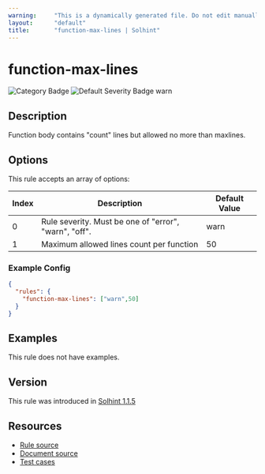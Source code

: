 ```yaml
---
warning:     "This is a dynamically generated file. Do not edit manually."
layout:      "default"
title:       "function-max-lines | Solhint"
---
```


# function-max-lines
![Category Badge](https://img.shields.io/badge/-Best%20Practise%20Rules-informational)
![Default Severity Badge warn](https://img.shields.io/badge/Default%20Severity-warn-yellow)

## Description
Function body contains "count" lines but allowed no more than maxlines.

## Options
This rule accepts an array of options:

| Index | Description                                           | Default Value |
| ----- | ----------------------------------------------------- | ------------- |
| 0     | Rule severity. Must be one of "error", "warn", "off". | warn          |
| 1     | Maximum allowed lines count per function              | 50            |


### Example Config
```json
{
  "rules": {
    "function-max-lines": ["warn",50]
  }
}
```


## Examples
This rule does not have examples.

## Version
This rule was introduced in [Solhint 1.1.5](https://github.com/protofire/solhint/tree/v1.1.5)

## Resources
- [Rule source](https://github.com/protofire/solhint/tree/master/lib/rules/best-practises/function-max-lines.js)
- [Document source](https://github.com/protofire/solhint/tree/master/docs/rules/best-practises/function-max-lines.md)
- [Test cases](https://github.com/protofire/solhint/tree/master/test/rules/best-practises/function-max-lines.js)
